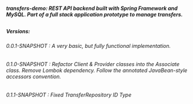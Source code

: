 ##### transfers-demo: REST API backend built with Spring Framework and MySQL. Part of a full stack application prototype to manage transfers.
##
##### Versions:
###### 0.0.1-SNAPSHOT : A very basic, but fully functional implementation.
###### 0.1.0-SNAPSHOT : Refactor Client & Provider classes into the Associate class. Remove Lombok dependency. Follow the annotated JavaBean-style accessors convention. 
###### 0.1.1-SNAPSHOT : Fixed TransferRepository ID Type
